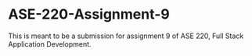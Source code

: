 # ASE-220-Assignment-9
This is meant to be a submission for assignment 9 of ASE 220, Full Stack Application Development.

